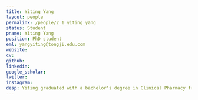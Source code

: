 ```yaml
---
title: Yiting Yang
layout: people
permalink: /people/2_1_yiting_yang
status: Student
pname: Yiting Yang
position: PhD student
eml: yangyiting@tongji.edu.com
website: 
cv: 
github: 
linkedin:
google_scholar: 
twitter: 
instagram:
desp: Yiting graduated with a bachelor's degree in Clinical Pharmacy from China Pharmaceutical University in 2014. In 2017, she completed a master's degree in Pathology and Pathophysiology at Tongji University. After that, she has employed at the Shanghai Institute for Biomedical and Pharmaceutical Technologies. Currently, Yiting is pursuing a Doctorate at Tongji University, Zhang Yunfang's lab. Yiting's research mainly focus on spermatogenesis, infertility, and RNA modifications.
---
```

